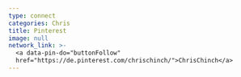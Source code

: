```yaml
---
type: connect
categories: Chris
title: Pinterest
image: null
network_link: >-
  <a data-pin-do="buttonFollow"
  href="https://de.pinterest.com/chrischinch/">ChrisChinch</a>
---
```

